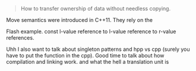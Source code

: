 > How to transfer ownership of data without needless copying.

Move semantics were introduced in C++11. They rely on the 

Flash example. const l-value reference to l-value reference to r-value references.

Uhh I also want to talk about singleton patterns and hpp vs cpp (surely you have to put the function in the cpp). Good time to talk about how compilation and linking work. and what the hell a translation unit is

